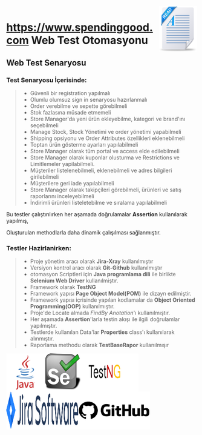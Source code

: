 <img src="src/pngs/readme.png" width="100px" height="120px" align="right"/>


# https://www.spendinggood.com Web Test Otomasyonu
## Web Test Senaryosu
### Test Senaryosu İçerisinde:
> - Güvenli bir registration yapılmalı
> - Olumlu olumsuz sign in senaryosu hazırlanmalı
> - Order verebilme ve sepette görebilmeli
> - Stok fazlasına müsade etmemeli
> - Store Manager'da yeni ürün ekleyebilme, kategori ve brand'ını seçebilmeli
> - Manage Stock, Stock Yönetimi ve order yönetimi yapabilmeli
> - Shipping opsiyonu ve Order Attributes özellikleri eklenebilmeli
> - Toptan ürün gösterme ayarları yapılabilmeli
> - Store Manager olarak tüm portal ve access elde edilebilmeli
> - Store Manager olarak kuponlar olusturma ve Restrictions ve Limitlemeler yapilabilmeli.
> - Müşteriler listelenebilmeli, eklenebilmeli ve adres bilgileri girilebilmeli
> - Müşterilere geri iade yapılabilmeli
> - Store Manager olarak takipçileri görebilmeli, ürünleri ve satış raporlarını inceleyebilmeli
> - İndirimli ürünleri listeletebilme ve sıralama yapılabilmeli

Bu testler çalıştırılırken her aşamada doğrulamalar **Assertion** kullanılarak yapılmış,

Oluşturulan methodlarla daha dinamik çalışılması sağlanmıştır.

### Testler Hazirlanirken:
> - Proje yönetim aracı olarak **Jira-Xray** kullanılmıştır
> - Versiyon kontrol aracı olarak **Git-Github** kullanılmıştır
> - otomasyon Scriptleri için **Java programlama dili** ile birlikte **Selenium Web Driver** kullanılmiştır.
> - Framework olarak **TestNG**
> - Framework yapısı **Page Object Model(POM)** ile dizayn edilmiştir.
> - Framework yapısı içrisinde yapılan kodlamalar da **Object Oriented Programming(OOP)** kullanılmıştır.
> - Proje'de Locate almada _FindBy Anotation_'ı kullanılmıştır.
> - Her aşamada **Assertion**'larla testin akışı ile ilgili doğrulamlar yapılmıştır.
> - Testlerde kullanılan Data'lar **Properties** class'ı kullanılarak alınmıştır.
> - Raporlama methodu olarak **TestBaseRapor** kullanılmışır


<img src="src/pngs/java.png" width="100px" height="100px" padding="10px" align="left"/>
<img src="src/pngs/selenium.png" width="100px" height="100px" padding="10px" align="left"/>
<img src="src/pngs/testng1.png" width="150px" height="100px" padding="10px" align="left"/>
<img src="src/pngs/jira.png" width="190px" height="100px" padding="10px" align="left"/>
<img src="src/pngs/git.png" width="190px" height="100px" padding="10px" align="left"/>
